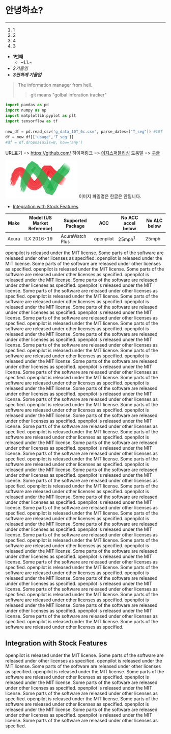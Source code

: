 # 안녕하쇼?
---
1. 1
2. 2
4. 4
3. 3
- __1번째__
  - ~1.1.~
- _2기울임_
- ***3진하게 기울임***
> The information manager from hell.
>> git means "golbal inforation tracker"

```python
import pandas as pd
import numpy as np
import matplotlib.pyplot as plt
import tensorflow as tf

new_df = pd.read_csv('g_data_10T_6c.csv', parse_dates=["T_seg"]) #10T
df = new_df[['usage','T_seg']]
#df = df.dropna(axis=0, how='any')
```
URL표기 => <https://github.com/>  하이퍼링크 =>  [이지스퍼블리싱](http://www.easyspub.co.kr)  도움말 => [구글](http://google.com, "검색 사이트")

![이미지](./Mark.png) 이미지 파일명은 한글은 안됩니다.

* [Integration with Stock Features](#integration-with-stock-features)

| Make      | Model (US Market Reference)   | Supported Package | ACC              | No ACC accel below | No ALC below      |
| ----------| ------------------------------| ------------------| -----------------| -------------------| ------------------|
| Acura     | ILX 2016-19                   | AcuraWatch Plus   | openpilot        | 25mph<sup>1</sup>  | 25mph             |

openpilot is released under the MIT license. Some parts of the software are released under other licenses as specified.
openpilot is released under the MIT license. Some parts of the software are released under other licenses as specified.
openpilot is released under the MIT license. Some parts of the software are released under other licenses as specified.
openpilot is released under the MIT license. Some parts of the software are released under other licenses as specified.
openpilot is released under the MIT license. Some parts of the software are released under other licenses as specified.
openpilot is released under the MIT license. Some parts of the software are released under other licenses as specified.
openpilot is released under the MIT license. Some parts of the software are released under other licenses as specified.
openpilot is released under the MIT license. Some parts of the software are released under other licenses as specified.
openpilot is released under the MIT license. Some parts of the software are released under other licenses as specified.
openpilot is released under the MIT license. Some parts of the software are released under other licenses as specified.
openpilot is released under the MIT license. Some parts of the software are released under other licenses as specified.
openpilot is released under the MIT license. Some parts of the software are released under other licenses as specified.
openpilot is released under the MIT license. Some parts of the software are released under other licenses as specified.
openpilot is released under the MIT license. Some parts of the software are released under other licenses as specified.
openpilot is released under the MIT license. Some parts of the software are released under other licenses as specified.
openpilot is released under the MIT license. Some parts of the software are released under other licenses as specified.
openpilot is released under the MIT license. Some parts of the software are released under other licenses as specified.
openpilot is released under the MIT license. Some parts of the software are released under other licenses as specified.
openpilot is released under the MIT license. Some parts of the software are released under other licenses as specified.
openpilot is released under the MIT license. Some parts of the software are released under other licenses as specified.
openpilot is released under the MIT license. Some parts of the software are released under other licenses as specified.
openpilot is released under the MIT license. Some parts of the software are released under other licenses as specified.
openpilot is released under the MIT license. Some parts of the software are released under other licenses as specified.
openpilot is released under the MIT license. Some parts of the software are released under other licenses as specified.
openpilot is released under the MIT license. Some parts of the software are released under other licenses as specified.
openpilot is released under the MIT license. Some parts of the software are released under other licenses as specified.
openpilot is released under the MIT license. Some parts of the software are released under other licenses as specified.
openpilot is released under the MIT license. Some parts of the software are released under other licenses as specified.
openpilot is released under the MIT license. Some parts of the software are released under other licenses as specified.
openpilot is released under the MIT license. Some parts of the software are released under other licenses as specified.
openpilot is released under the MIT license. Some parts of the software are released under other licenses as specified.
openpilot is released under the MIT license. Some parts of the software are released under other licenses as specified.
openpilot is released under the MIT license. Some parts of the software are released under other licenses as specified.
openpilot is released under the MIT license. Some parts of the software are released under other licenses as specified.
openpilot is released under the MIT license. Some parts of the software are released under other licenses as specified.
openpilot is released under the MIT license. Some parts of the software are released under other licenses as specified.
openpilot is released under the MIT license. Some parts of the software are released under other licenses as specified.
openpilot is released under the MIT license. Some parts of the software are released under other licenses as specified.
openpilot is released under the MIT license. Some parts of the software are released under other licenses as specified.
openpilot is released under the MIT license. Some parts of the software are released under other licenses as specified.
openpilot is released under the MIT license. Some parts of the software are released under other licenses as specified.
openpilot is released under the MIT license. Some parts of the software are released under other licenses as specified.

Integration with Stock Features
------
openpilot is released under the MIT license. Some parts of the software are released under other licenses as specified.
openpilot is released under the MIT license. Some parts of the software are released under other licenses as specified.
openpilot is released under the MIT license. Some parts of the software are released under other licenses as specified.
openpilot is released under the MIT license. Some parts of the software are released under other licenses as specified.
openpilot is released under the MIT license. Some parts of the software are released under other licenses as specified.
openpilot is released under the MIT license. Some parts of the software are released under other licenses as specified.
openpilot is released under the MIT license. Some parts of the software are released under other licenses as specified.
openpilot is released under the MIT license. Some parts of the software are released under other licenses as specified.
